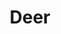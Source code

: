 ---
title: "Deer"
type: gallery
headless: false
image: "/gallery/deer/img_4521-edit/IMG_4521-Edit.jpg"
---